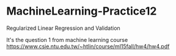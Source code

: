 # MachineLearning-Practice12
Regularized Linear Regression and Validation

It's the question 1 from machine learning course https://www.csie.ntu.edu.tw/~htlin/course/ml15fall/hw4/hw4.pdf
